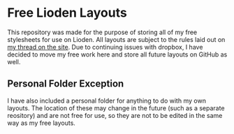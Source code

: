 # Free Lioden Layouts
This repository was made for the purpose of storing all of my free stylesheets for use on Lioden. All layouts are subject to the rules laid out on [my thread on the site](https://www.lioden.com/topic.php?id=304429491963). Due to continuing issues with dropbox, I have decided to move my free work here and store all future layouts on GitHub as well.

## Personal Folder Exception
I have also included a personal folder for anything to do with my own layouts. The location of these may change in the future (such as a separate reository) and are not free for use, so they are not to be edited in the same way as my free layouts.